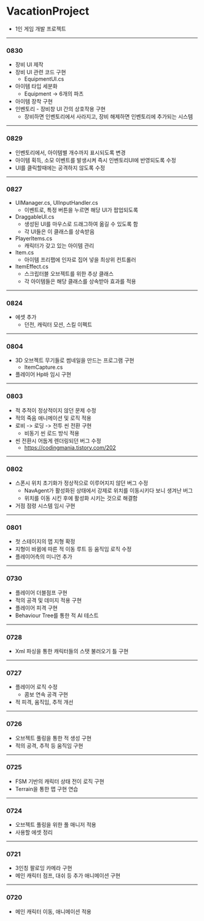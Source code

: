# VacationProject
- 1인 게임 개발 프로젝트
---

### 0830
- 장비 UI 제작
- 장비 UI 관련 코드 구현
   - EquipmentUI.cs
- 아이템 타입 세분화
   - Equipment -> 6개의 파츠
- 아이템 장착 구현
- 인벤토리 - 장비창 UI 간의 상호작용 구현
   - 장비하면 인벤토리에서 사라지고, 장비 해제하면 인벤토리에 추가되는 시스템
---
### 0829
- 인벤토리에서, 아이템별 개수까지 표시되도록 변경
- 아이템 획득, 소모 이벤트를 발생시켜 즉시 인벤토리UI에 반영되도록 수정
- UI를 클릭할때에는 공격하지 않도록 수정
---

### 0827
- UIManager.cs, UIInputHandler.cs
   - 이벤트로, 특정 버튼을 누르면 해당 UI가 팝업되도록
- DraggableUI.cs
   - 생성된 UI를 마우스로 드래그하여 옮길 수 있도록 함
   - 각 UI들은 이 클래스를 상속받음
- PlayerItems.cs
   - 캐릭터가 갖고 있는 아이템 관리
- Item.cs
   - 아이템 프리팹에 인자로 집어 넣을 최상위 컨트롤러
- ItemEffect.cs
   - 스크립터블 오브젝트를 위한 추상 클래스
   - 각 아이템들은 해당 클래스를 상속받아 효과를 적용
---

### 0824
- 에셋 추가
   - 던전, 캐릭터 모션, 스킬 이펙트
---

### 0804
- 3D 오브젝트 무기들로 썸네일을 만드는 프로그램 구현
   - ItemCapture.cs
- 플레이어 Hp바 임시 구현
---

### 0803
- 적 추적이 정상적이지 않던 문제 수정
- 적의 죽음 애니메이션 및 로직 적용
- 로비 -> 로딩 -> 전투 씬 전환 구현
   - 비동기 씬 로드 방식 적용
- 씬 전환시 어둡게 렌더링되던 버그 수정
   - https://codingmania.tistory.com/202
---

### 0802
- 스폰시 위치 초기화가 정상적으로 이루어지지 않던 버그 수정
   - NavAgent가 활성화된 상태에서 강제로 위치를 이동시키다 보니 생겨난 버그
   - 위치를 이동 시킨 후에 활성화 시키는 것으로 해결함
- 거점 점령 시스템 임시 구현
---

### 0801
- 첫 스테이지의 맵 지형 확정
- 지형이 바뀜에 따른 적 이동 루트 등 움직임 로직 수정
- 플레이어측의 미니언 추가
---

### 0730
- 플레이어 더블점프 구현
- 적의 공격 및 데미지 적용 구현
- 플레이어 피격 구현
- Behaviour Tree를 통한 적 AI 테스트
---

### 0728
- Xml 파싱을 통한 캐릭터들의 스탯 불러오기 틀 구현
---

### 0727
- 플레이어 로직 수정
   - 콤보 연속 공격 구현
- 적 피격, 움직임, 추적 개선
---

### 0726
- 오브젝트 풀링을 통한 적 생성 구현
- 적의 공격, 추적 등 움직임 구현
---

### 0725
- FSM 기반의 캐릭터 상태 전이 로직 구현
- Terrain을 통한 맵 구현 연습
---

### 0724
- 오브젝트 풀링을 위한 풀 매니저 적용
- 사용할 에셋 정리
---

### 0721
- 3인칭 팔로잉 카메라 구현
- 메인 캐릭터 점프, 대쉬 등 추가 애니메이션 구현
---

### 0720
- 메인 캐릭터 이동, 애니메이션 적용
